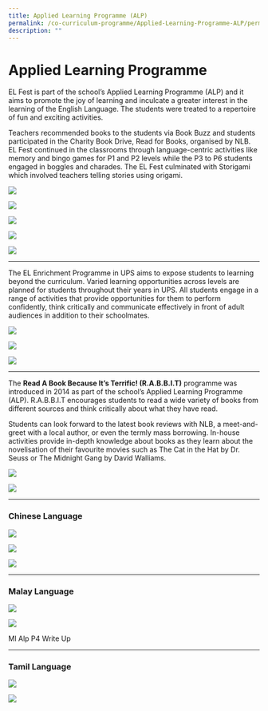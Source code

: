 ```yaml
---
title: Applied Learning Programme (ALP)
permalink: /co-curriculum-programme/Applied-Learning-Programme-ALP/permalink/
description: ""
---
```

Applied Learning Programme
==========================

EL Fest is part of the school’s Applied Learning Programme (ALP) and it aims to promote the joy of learning and inculcate a greater interest in the learning of the English Language. The students were treated to a repertoire of fun and exciting activities.

Teachers recommended books to the students via Book Buzz and students participated in the Charity Book Drive, Read for Books, organised by NLB.  EL Fest continued in the classrooms through language-centric activities like memory and bingo games for P1 and P2 levels while the P3 to P6 students engaged in boggles and charades. The EL Fest culminated with Storigami which involved teachers telling stories using origami.

![](/images/Storigami-600x317.png)

![](/images/Lib-Period-600x318.png)

![](/images/Class-Boogles-600x318.png)

![](/images/USSR-600x318.png)

![](/images/Book-Buzz-600x318.png)

---

The EL Enrichment Programme in UPS aims to expose students to learning beyond the curriculum. Varied learning opportunities across levels are planned for students throughout their years in UPS. All students engage in a range of activities that provide opportunities for them to perform confidently, think critically and communicate effectively in front of adult audiences in addition to their schoolmates.

![](/images/EL-Enrichmt-Prog-P1-CAPtivate-600x351.png)

![](/images/EL2.png)

![](/images/EL3.png)

---
The **Read A Book Because It’s Terrific! (R.A.B.B.I.T)** programme was introduced in 2014 as part of the school’s Applied Learning Programme (ALP). R.A.B.B.I.T encourages students to read a wide variety of books from different sources and think critically about what they have read.

Students can look forward to the latest book reviews with NLB, a meet-and-greet with a local author, or even the termly mass borrowing. In-house activities provide in-depth knowledge about books as they learn about the novelisation of their favourite movies such as The Cat in the Hat by Dr. Seuss or The Midnight Gang by David Walliams.

![](/images/EL4.png)

![](/images/EL5.png)

---

### Chinese Language
![](/images/CL.png)

![](/images/CL2.png)

![](/images/CL3.png)

---

### Malay Language

![](/images/ML.png)

![](/images/ML2.png)

Ml Alp P4 Write Up

---

### Tamil Language

![](/images/TL.png)

![](/images/TL2.png)